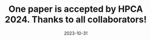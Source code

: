 ---
title: "One paper is accepted by <strong style=\"font-weight: 700;\">HPCA 2024</strong>. Thanks to all collaborators!"
date: 2023-10-31
---